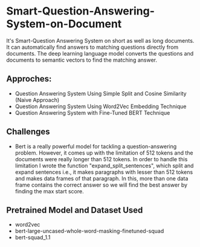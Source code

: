 # Smart-Question-Answering-System-on-Document

It's Smart-Question Answering System on short as well as long documents. It can automatically find answers to matching questions directly from documents. The deep learning language model converts the questions and documents to semantic vectors to find the matching answer.

## Approches:

- Question Answering System Using Simple Split and Cosine Similarity (Naive Approach)
- Question Answering System Using Word2Vec Embedding Technique
- Question Answering System with Fine-Tuned BERT Technique

## Challenges

- Bert is a really powerful model for tackling a question-answering problem. However, it comes up with the limitation of 512 tokens and the documents were really longer than 512 tokens. In order to handle this limitation I wrote the function "expand_split_sentences", which split and expand sentences i.e., it makes paragraphs with lesser than 512 tokens and makes data frames of that paragraph. In this, more than one data frame contains the correct answer so we will find the best answer by finding the max start score.

## Pretrained Model and Dataset Used

- word2vec
- bert-large-uncased-whole-word-masking-finetuned-squad
- bert-squad_1.1
